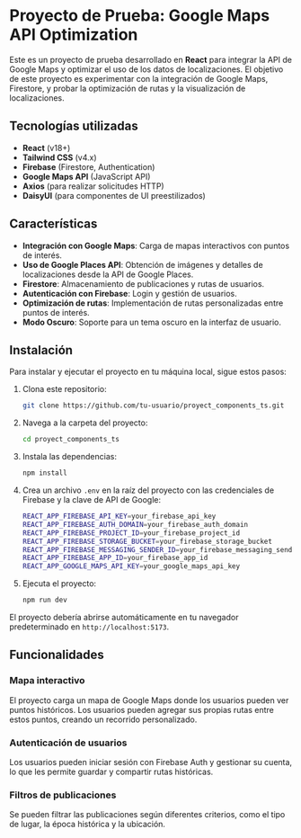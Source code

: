 # Proyecto de Prueba: Google Maps API Optimization

Este es un proyecto de prueba desarrollado en **React** para integrar la API de Google Maps y optimizar el uso de los datos de localizaciones. El objetivo de este proyecto es experimentar con la integración de Google Maps, Firestore, y probar la optimización de rutas y la visualización de localizaciones.

## Tecnologías utilizadas

- **React** (v18+)
- **Tailwind CSS** (v4.x)
- **Firebase** (Firestore, Authentication)
- **Google Maps API** (JavaScript API)
- **Axios** (para realizar solicitudes HTTP)
- **DaisyUI** (para componentes de UI preestilizados)

## Características

- **Integración con Google Maps**: Carga de mapas interactivos con puntos de interés.
- **Uso de Google Places API**: Obtención de imágenes y detalles de localizaciones desde la API de Google Places.
- **Firestore**: Almacenamiento de publicaciones y rutas de usuarios.
- **Autenticación con Firebase**: Login y gestión de usuarios.
- **Optimización de rutas**: Implementación de rutas personalizadas entre puntos de interés.
- **Modo Oscuro**: Soporte para un tema oscuro en la interfaz de usuario.

## Instalación

Para instalar y ejecutar el proyecto en tu máquina local, sigue estos pasos:

1. Clona este repositorio:
    ```bash
    git clone https://github.com/tu-usuario/proyect_components_ts.git
    ```
2. Navega a la carpeta del proyecto:
    ```bash
    cd proyect_components_ts
    ```
3. Instala las dependencias:
    ```bash
    npm install
    ```
4. Crea un archivo `.env` en la raíz del proyecto con las credenciales de Firebase y la clave de API de Google:
    ```bash
    REACT_APP_FIREBASE_API_KEY=your_firebase_api_key
    REACT_APP_FIREBASE_AUTH_DOMAIN=your_firebase_auth_domain
    REACT_APP_FIREBASE_PROJECT_ID=your_firebase_project_id
    REACT_APP_FIREBASE_STORAGE_BUCKET=your_firebase_storage_bucket
    REACT_APP_FIREBASE_MESSAGING_SENDER_ID=your_firebase_messaging_sender_id
    REACT_APP_FIREBASE_APP_ID=your_firebase_app_id
    REACT_APP_GOOGLE_MAPS_API_KEY=your_google_maps_api_key
    ```
5. Ejecuta el proyecto:
    ```bash
    npm run dev
    ```

El proyecto debería abrirse automáticamente en tu navegador predeterminado en `http://localhost:5173`.

## Funcionalidades

### Mapa interactivo
El proyecto carga un mapa de Google Maps donde los usuarios pueden ver puntos históricos. Los usuarios pueden agregar sus propias rutas entre estos puntos, creando un recorrido personalizado.

### Autenticación de usuarios
Los usuarios pueden iniciar sesión con Firebase Auth y gestionar su cuenta, lo que les permite guardar y compartir rutas históricas.

### Filtros de publicaciones
Se pueden filtrar las publicaciones según diferentes criterios, como el tipo de lugar, la época histórica y la ubicación.


